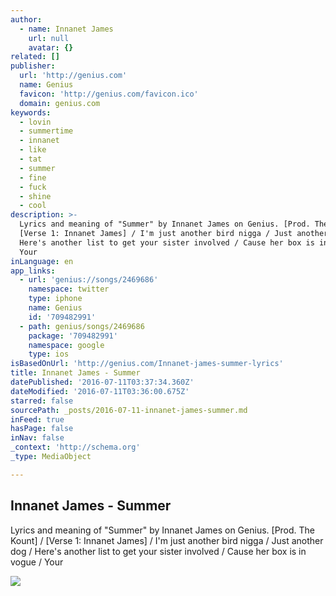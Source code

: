 ```yaml
---
author:
  - name: Innanet James
    url: null
    avatar: {}
related: []
publisher:
  url: 'http://genius.com'
  name: Genius
  favicon: 'http://genius.com/favicon.ico'
  domain: genius.com
keywords:
  - lovin
  - summertime
  - innanet
  - like
  - tat
  - summer
  - fine
  - fuck
  - shine
  - cool
description: >-
  Lyrics and meaning of "Summer" by Innanet James on Genius. [Prod. The Kount] /
  [Verse 1: Innanet James] / I'm just another bird nigga / Just another dog /
  Here's another list to get your sister involved / Cause her box is in vogue /
  Your
inLanguage: en
app_links:
  - url: 'genius://songs/2469686'
    namespace: twitter
    type: iphone
    name: Genius
    id: '709482991'
  - path: genius/songs/2469686
    package: '709482991'
    namespace: google
    type: ios
isBasedOnUrl: 'http://genius.com/Innanet-james-summer-lyrics'
title: Innanet James - Summer
datePublished: '2016-07-11T03:37:34.360Z'
dateModified: '2016-07-11T03:36:00.675Z'
starred: false
sourcePath: _posts/2016-07-11-innanet-james-summer.md
inFeed: true
hasPage: false
inNav: false
_context: 'http://schema.org'
_type: MediaObject

---
```

<article style=""><h1>Innanet James - Summer</h1><p>Lyrics and meaning of "Summer" by Innanet James on Genius. [Prod. The Kount] / [Verse 1: Innanet James] / I'm just another bird nigga / Just another dog / Here's another list to get your sister involved / Cause her box is in vogue / Your</p><img src="https://images.genius.com/8a01ec30c958e36852659423eea3b04d.1000x1000x1.jpg" /></article>